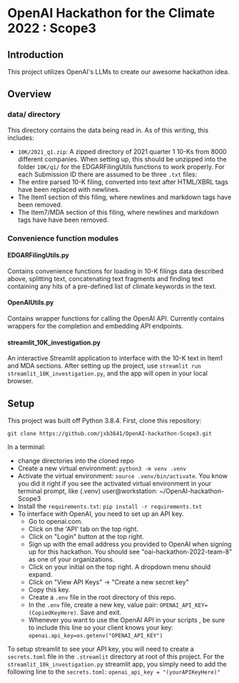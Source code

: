 # OpenAI Hackathon for the Climate 2022 : Scope3

## Introduction
This project utilizes OpenAI's LLMs to create our awesome hackathon idea.

## Overview

### data/ directory
This directory contains the data being read in.  As of this writing, this includes:
- `10K/2021_q1.zip`: A zipped directory of 2021 quarter 1 10-Ks from 8000 different companies. When setting up, this should be unzipped into the folder
`10K/q1/` for the EDGARFilingUtils functions to work properly.
For each Submission ID there are assumed to be three `.txt` files:
- The entire parsed 10-K filing, converted into text after HTML/XBRL tags have been replaced with newlines.
- The Item1 section of this filing, where newlines and markdown tags have been removed.
- The Item7/MDA section of this filing, where newlines and markdown tags have have been removed.

### Convenience function modules

#### EDGARFilingUtils.py
Contains convenience functions for loading in 10-K filings data described above, splitting text, concatenating text fragments and finding text containing any hits of a pre-defined list of climate keywords in the text. 

#### OpenAIUtils.py
Contains wrapper functions for calling the OpenAI API.  Currently contains wrappers for the completion and embedding API endpoints.

#### streamlit_10K_investigation.py
An interactive Streamlit application to interface with the 10-K text in Item1 and MDA sections. 
After setting up the project, use `streamlit run streamlit_10K_investigation.py`, and the app will open in your local browser. 

## Setup

This project was built off Python 3.8.4. 
First, clone this repository: 

`git clone https://github.com/jxb3641/OpenAI-hackathon-Scope3.git`

In a terminal:
- change directories into the cloned repo
- Create a new virtual environment: `python3 -m venv .venv`
- Activate the virtual environment: `source .venv/bin/activate`.  You know you did it right if you see the activated virtual environment in your terminal prompt, like (.venv) user@workstation: ~/OpenAI-hackathon-Scope3
- Install the `requirements.txt`: `pip install -r requirements.txt` 
- To interface with OpenAI, you need to set up an API key. 
    - Go to openai.com.
    - Click on the 'API' tab on the top right.
    - Click on "Login" button at the top right.
    - Sign up with the email address you provided to OpenAI when signing up for this hackathon.  You should see "oai-hackathon-2022-team-8" as one of your organizations.
    - Click on your initial on the top right. A dropdown menu should expand.
    - Click on "View API Keys" -> "Create a new secret key"
    - Copy this key.
    - Create a `.env` file in the root directory of this repo. 
    - In the `.env` file, create a new key, value pair: `OPENAI_API_KEY=(CopiedKeyHere)`. Save and exit.
    - Whenever you want to use the OpenAI API in your scripts , be sure to include this line so your client knows your key: 
    `openai.api_key=os.getenv("OPENAI_API_KEY")`

To setup streamlit to see your API key, you will need to create a `secrets.toml` file in the `.streamlit` directory at root of this project.
For the `streamlit_10k_investigation.py` streamlit app, you simply need to add the following line to the `secrets.toml`:
`openai_api_key = "(yourAPIKeyHere)"`

